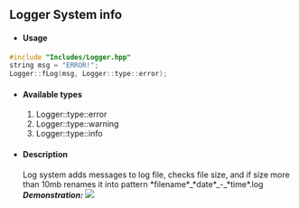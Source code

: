 ## Logger System info
- #### Usage
```c++
#include "Includes/Logger.hpp"
string msg = "ERROR!";
Logger::fLog(msg, Logger::type::error);
```
- #### Available types
  1. Logger::type::error
  2. Logger::type::warning
  3. Logger::type::info
 
 - #### Description 
   Log system adds messages to log file, checks file size, and if size more than 10mb renames it into pattern 
   \*filename\*\_\*date\*\_-\_\*time\*.log
   __*Demonstration:*__
   ![](http://i.imgur.com/Kefov2w.gif)